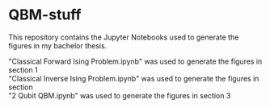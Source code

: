 # QBM-stuff
This repository contains the Jupyter Notebooks used to generate the figures in my bachelor thesis.  

"Classical Forward Ising Problem.ipynb" was used to generate the figures in section 1  
"Classical Inverse Ising Problem.ipynb" was used to generate the figures in section  
"2 Qubit QBM.ipynb" was used to generate the figures in section 3  
